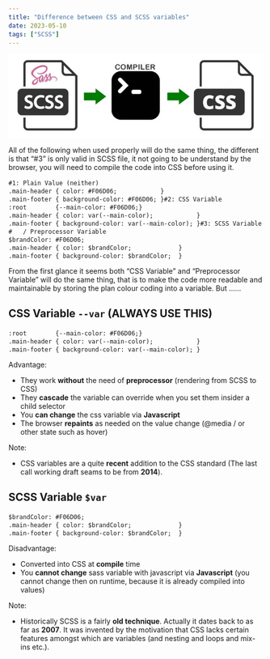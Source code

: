 ```yaml
---
title: "Difference between CSS and SCSS variables"
date: 2023-05-10
tags: ["SCSS"]
---
```




![img](0*b51OxRUtHumX5VRX.jpg)

All of the following when used properly will do the same thing, the different is that “#3” is only valid in SCSS file, it not going to be understand by the browser, you will need to compile the code into CSS before using it.

```
#1: Plain Value (neither)
.main-header { color: #F06D06;            }
.main-footer { background-color: #F06D06; }#2: CSS Variable
:root        {--main-color: #F06D06;}
.main-header { color: var(--main-color);            }
.main-footer { background-color: var(--main-color); }#3: SCSS Variable
#   / Preprocessor Variable
$brandColor: #F06D06;
.main-header { color: $brandColor;             }
.main-footer { background-color: $brandColor;  }
```

From the first glance it seems both “CSS Variable” and “Preprocessor Variable” will do the same thing, that is to make the code more readable and maintainable by storing the plan colour coding into a variable. But ……

## CSS Variable `--var` (ALWAYS USE THIS)

```
:root        {--main-color: #F06D06;}
.main-header { color: var(--main-color);            }
.main-footer { background-color: var(--main-color); }
```

Advantage:

-   They work **without** the need of **preprocessor** (rendering from SCSS to CSS)
-   They **cascade** the variable can override when you set them insider a child selector
-   You **can change** the css variable via **Javascript**
-   The browser **repaints** as needed on the value change (@media / or other state such as hover)

Note:

-   CSS variables are a quite **recent** addition to the CSS standard (The last call working draft seams to be from **2014**).

## SCSS Variable `$var`

```
$brandColor: #F06D06;
.main-header { color: $brandColor;             }
.main-footer { background-color: $brandColor;  }
```

Disadvantage:

-   Converted into CSS at **compile** time
-   You **cannot change** sass variable with javascript via **Javascript** (you cannot change then on runtime, because it is already compiled into values)

Note:

-   Historically SCSS is a fairly **old technique**. Actually it dates back to as far as **2007**. It was invented by the motivation that CSS lacks certain features amongst which are variables (and nesting and loops and mix-ins etc.).

